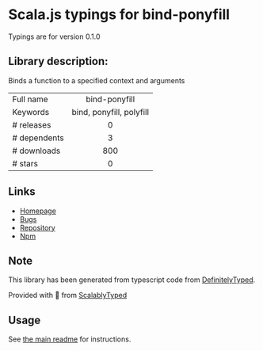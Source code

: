 
# Scala.js typings for bind-ponyfill

Typings are for version 0.1.0

## Library description:
Binds a function to a specified context and arguments

|                    |                 |
| ------------------ | :-------------: |
| Full name          | bind-ponyfill |
| Keywords           | bind, ponyfill, polyfill |
| # releases         | 0 |
| # dependents       | 3 |
| # downloads        | 800 |
| # stars            | 0 |

## Links
- [Homepage](https://github.com/zkochan/bind-ponyfill#readme)
- [Bugs](https://github.com/zkochan/bind-ponyfill/issues)
- [Repository](https://github.com/zkochan/bind-ponyfill)
- [Npm](https://www.npmjs.com/package/bind-ponyfill)
    


## Note
This library has been generated from typescript code from [DefinitelyTyped](https://definitelytyped.org).

Provided with :purple_heart: from [ScalablyTyped](https://github.com/oyvindberg/ScalablyTyped)

## Usage
See [the main readme](../../readme.md) for instructions.


